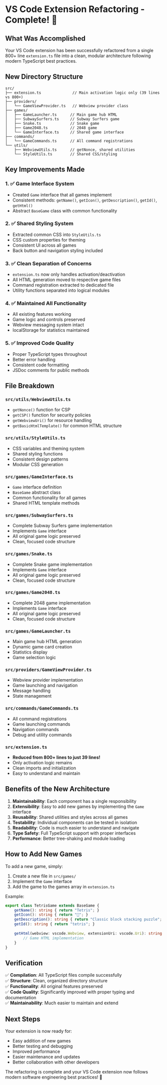 # VS Code Extension Refactoring - Complete! 🎉

## What Was Accomplished

Your VS Code extension has been successfully refactored from a single 800+ line `extension.ts` file into a clean, modular architecture following modern TypeScript best practices.

## New Directory Structure

```
src/
├── extension.ts              // Main activation logic only (39 lines vs 800+)
├── providers/
│   └── GameViewProvider.ts   // Webview provider class
├── games/
│   ├── GameLauncher.ts      // Main game hub HTML
│   ├── SubwaySurfers.ts     // Subway Surfers game
│   ├── Snake.ts             // Snake game  
│   ├── Game2048.ts          // 2048 game
│   └── GameInterface.ts     // Shared game interface
├── commands/
│   └── GameCommands.ts      // All command registrations
└── utils/
    ├── WebviewUtils.ts      // getNonce, shared utilities
    └── StyleUtils.ts        // Shared CSS/styling
```

## Key Improvements Made

### 1. ✅ Game Interface System
- Created `Game` interface that all games implement
- Consistent methods: `getName()`, `getIcon()`, `getDescription()`, `getId()`, `getHtml()`
- Abstract `BaseGame` class with common functionality

### 2. ✅ Shared Styling System
- Extracted common CSS into `StyleUtils.ts`
- CSS custom properties for theming
- Consistent UI across all games
- Back button and navigation styling included

### 3. ✅ Clean Separation of Concerns
- `extension.ts` now only handles activation/deactivation
- All HTML generation moved to respective game files
- Command registration extracted to dedicated file
- Utility functions separated into logical modules

### 4. ✅ Maintained All Functionality
- All existing features working
- Game logic and controls preserved
- Webview messaging system intact
- localStorage for statistics maintained

### 5. ✅ Improved Code Quality
- Proper TypeScript types throughout
- Better error handling
- Consistent code formatting
- JSDoc comments for public methods

## File Breakdown

### `src/utils/WebviewUtils.ts`
- `getNonce()` function for CSP
- `getCSP()` function for security policies
- `getWebviewUri()` for resource handling
- `getBasicHtmlTemplate()` for common HTML structure

### `src/utils/StyleUtils.ts`
- CSS variables and theming system
- Shared styling functions
- Consistent design patterns
- Modular CSS generation

### `src/games/GameInterface.ts`
- `Game` interface definition
- `BaseGame` abstract class
- Common functionality for all games
- Shared HTML template methods

### `src/games/SubwaySurfers.ts`
- Complete Subway Surfers game implementation
- Implements `Game` interface
- All original game logic preserved
- Clean, focused code structure

### `src/games/Snake.ts`
- Complete Snake game implementation
- Implements `Game` interface
- All original game logic preserved
- Clean, focused code structure

### `src/games/Game2048.ts`
- Complete 2048 game implementation
- Implements `Game` interface
- All original game logic preserved
- Clean, focused code structure

### `src/games/GameLauncher.ts`
- Main game hub HTML generation
- Dynamic game card creation
- Statistics display
- Game selection logic

### `src/providers/GameViewProvider.ts`
- Webview provider implementation
- Game launching and navigation
- Message handling
- State management

### `src/commands/GameCommands.ts`
- All command registrations
- Game launching commands
- Navigation commands
- Debug and utility commands

### `src/extension.ts`
- **Reduced from 800+ lines to just 39 lines!**
- Only activation logic remains
- Clean imports and initialization
- Easy to understand and maintain

## Benefits of the New Architecture

1. **Maintainability**: Each component has a single responsibility
2. **Extensibility**: Easy to add new games by implementing the `Game` interface
3. **Reusability**: Shared utilities and styles across all games
4. **Testability**: Individual components can be tested in isolation
5. **Readability**: Code is much easier to understand and navigate
6. **Type Safety**: Full TypeScript support with proper interfaces
7. **Performance**: Better tree-shaking and module loading

## How to Add New Games

To add a new game, simply:

1. Create a new file in `src/games/`
2. Implement the `Game` interface
3. Add the game to the games array in `extension.ts`

Example:
```typescript
export class TetrisGame extends BaseGame {
    getName(): string { return "Tetris"; }
    getIcon(): string { return "🧩"; }
    getDescription(): string { return "Classic block stacking puzzle"; }
    getId(): string { return "tetris"; }
    
    getHtml(webview: vscode.Webview, extensionUri: vscode.Uri): string {
        // Game HTML implementation
    }
}
```

## Verification

✅ **Compilation**: All TypeScript files compile successfully  
✅ **Structure**: Clean, organized directory structure  
✅ **Functionality**: All original features preserved  
✅ **Code Quality**: Significantly improved with proper typing and documentation  
✅ **Maintainability**: Much easier to maintain and extend  

## Next Steps

Your extension is now ready for:
- Easy addition of new games
- Better testing and debugging
- Improved performance
- Easier maintenance and updates
- Better collaboration with other developers

The refactoring is complete and your VS Code extension now follows modern software engineering best practices! 🚀





